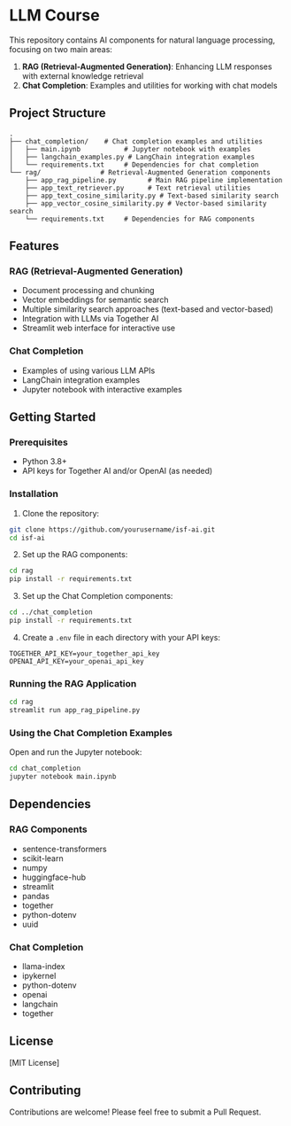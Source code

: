 # LLM Course

This repository contains AI components for natural language processing, focusing on two main areas:

1. **RAG (Retrieval-Augmented Generation)**: Enhancing LLM responses with external knowledge retrieval
2. **Chat Completion**: Examples and utilities for working with chat models

## Project Structure

```
.
├── chat_completion/    # Chat completion examples and utilities
│   ├── main.ipynb           # Jupyter notebook with examples
│   ├── langchain_examples.py # LangChain integration examples
│   └── requirements.txt     # Dependencies for chat completion
└── rag/               # Retrieval-Augmented Generation components
    ├── app_rag_pipeline.py        # Main RAG pipeline implementation
    ├── app_text_retriever.py      # Text retrieval utilities
    ├── app_text_cosine_similarity.py # Text-based similarity search
    ├── app_vector_cosine_similarity.py # Vector-based similarity search
    └── requirements.txt     # Dependencies for RAG components
```

## Features

### RAG (Retrieval-Augmented Generation)
- Document processing and chunking
- Vector embeddings for semantic search
- Multiple similarity search approaches (text-based and vector-based)
- Integration with LLMs via Together AI
- Streamlit web interface for interactive use

### Chat Completion
- Examples of using various LLM APIs
- LangChain integration examples
- Jupyter notebook with interactive examples

## Getting Started

### Prerequisites
- Python 3.8+
- API keys for Together AI and/or OpenAI (as needed)

### Installation

1. Clone the repository:
```bash
git clone https://github.com/yourusername/isf-ai.git
cd isf-ai
```

2. Set up the RAG components:
```bash
cd rag
pip install -r requirements.txt
```

3. Set up the Chat Completion components:
```bash
cd ../chat_completion
pip install -r requirements.txt
```

4. Create a `.env` file in each directory with your API keys:
```
TOGETHER_API_KEY=your_together_api_key
OPENAI_API_KEY=your_openai_api_key
```

### Running the RAG Application

```bash
cd rag
streamlit run app_rag_pipeline.py
```

### Using the Chat Completion Examples

Open and run the Jupyter notebook:
```bash
cd chat_completion
jupyter notebook main.ipynb
```

## Dependencies

### RAG Components
- sentence-transformers
- scikit-learn
- numpy
- huggingface-hub
- streamlit
- pandas
- together
- python-dotenv
- uuid

### Chat Completion
- llama-index
- ipykernel
- python-dotenv
- openai
- langchain
- together

## License

[MIT License]

## Contributing

Contributions are welcome! Please feel free to submit a Pull Request. 
